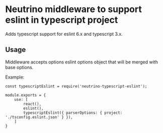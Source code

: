 # Neutrino middleware to support eslint in typescript project

Adds typescript support for eslint 6.x and typescript 3.x.

## Usage

Middleware accepts options eslint options object that will be merged with base options.

Example:
```
const typescriptEslint = require('neutrino-typescript-eslint');

module.exports = {
    use: [
        react(),
        eslint(),
        typescriptEslint({ parserOptions: { project: './tsconfig.eslint.json' } }),
    ]
}
```
